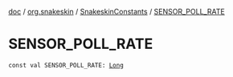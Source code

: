 [doc](../../index.md) / [org.snakeskin](../index.md) / [SnakeskinConstants](index.md) / [SENSOR_POLL_RATE](./-s-e-n-s-o-r_-p-o-l-l_-r-a-t-e.md)

# SENSOR_POLL_RATE

`const val SENSOR_POLL_RATE: `[`Long`](https://kotlinlang.org/api/latest/jvm/stdlib/kotlin/-long/index.html)
